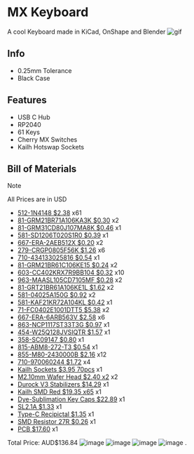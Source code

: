 # MX Keyboard
A cool Keyboard made in KiCad, OnShape and Blender
![gif](https://hc-cdn.hel1.your-objectstorage.com/s/v3/feea19395a16cd392c0e3264e8fdf9a931bc45ca_0001-0180.gif)

## Info
 - 0.25mm Tolerance
 - Black Case

## Features
 - USB C Hub
 - RP2040
 - 61 Keys
 - Cherry MX Switches
 - Kailh Hotswap Sockets

## Bill of Materials
> [!NOTE]
> All Prices are in USD
- [512-1N4148 $2.38](https://au.mouser.com/ProductDetail/512-1N4148) x61
- [81-GRM21BR71A106KA3K $0.30](https://au.mouser.com/ProductDetail/81-GRM21BR71A106KA3K) x2
- [81-GRM31CD80J107MA8K $0.46](https://au.mouser.com/ProductDetail/81-GRM31CD80J107MA8K) x1
- [581-SD1206T020S1R0 $0.39](https://au.mouser.com/ProductDetail/581-SD1206T020S1R0) x1
- [667-ERA-2AEB512X $0.20](https://au.mouser.com/ProductDetail/667-ERA-2AEB512X) x2
- [279-CRGP0805F56K $1.26](https://au.mouser.com/ProductDetail/279-CRGP0805F56K) x6
- [710-434133025816 $0.54](https://au.mouser.com/ProductDetail/710-434133025816) x1
- [81-GRM21BR61C106KE15 $0.24](https://au.mouser.com/ProductDetail/81-GRM21BR61C106KE15) x2
- [603-CC402KRX7R9BB104 $0.32](https://au.mouser.com/ProductDetail/603-CC402KRX7R9BB104) x10
- [963-MAASL105CD7105MF $0.28](https://au.mouser.com/ProductDetail/963-MAASL105CD7105MF) x2
- [81-GRT21BR61A106KE1L $1.62](https://au.mouser.com/ProductDetail/81-GRT21BR61A106KE1L) x2
- [581-04025A150G $0.92](https://au.mouser.com/ProductDetail/581-04025A150G) x2
- [581-KAF21KR72A104KL $0.42](https://au.mouser.com/ProductDetail/581-KAF21KR72A104KL) x1
- [71-FC0402E1001DTT5 $5.38](https://au.mouser.com/ProductDetail/71-FC0402E1001DTT5) x2
- [667-ERA-6ARB563V $2.58](https://au.mouser.com/ProductDetail/667-ERA-6ARB563V) x6
- [863-NCP1117ST33T3G $0.97](https://au.mouser.com/ProductDetail/863-NCP1117ST33T3G) x1
- [454-W25Q128JVSIQTR $1.57](https://au.mouser.com/ProductDetail/454-W25Q128JVSIQTR) x1
- [358-SC09147 $0.80](https://au.mouser.com/ProductDetail/358-SC09147) x1
- [815-ABM8-272-T3 $0.54](https://au.mouser.com/ProductDetail/815-ABM8-272-T3) x1
- [855-M80-2430000B $2.16](https://au.mouser.com/ProductDetail/855-M80-2430000B) x12
- [710-970060244 $1.72](https://au.mouser.com/ProductDetail/710-970060244) x4
- [Kailh Sockets $3.95 70pcs](https://www.aliexpress.com/item/1005007225352311.html?mp=1) x1
- [M2.10mm Wafer Head $2.40 x2](https://www.ebay.com.au/itm/363744921549?var=632961986863) x2
- [Durock V3 Stabilizers $14.29](https://www.aliexpress.com/item/1005006628741999.html?mp=1) x1
- [Kailh SMD Red $19.35 x65](https://www.aliexpress.com/item/1005003944834891.html?mp=1) x1
- [Dye-Sublimation Key Caps $22.89](https://www.aliexpress.com/item/1005007016258336.html?mp=1) x1
- [SL2.1A $1.33](https://www.aliexpress.com/item/1005005552905296.html?mp=1) x1
- [Type-C Recipictal $1.35](https://www.aliexpress.com/item/1005003285152827.html?mp=1) x1
- [SMD Resistor 27R $0.26](https://www.aliexpress.com/item/1005005433144951.html?mp=1) x1
- [PCB $17.60](https://jlcpcb.com) x1

 Total Price: AUD$136.84
![image](https://github.com/user-attachments/assets/b53d2695-aa8c-47de-9e57-b3391207c969)
![image](https://github.com/user-attachments/assets/5bfa8c81-7bbb-4232-b9cd-3217f70589d2)
![image](https://github.com/user-attachments/assets/19dcb513-0514-44de-80b4-f4542f777d0d)
![image](https://github.com/user-attachments/assets/29507283-e1cb-43ca-90c2-2fa88ef2d1fa)
.
